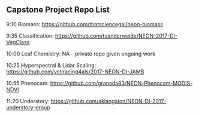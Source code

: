 ## Capstone Project Repo List

9:10 Biomass: https://github.com/thatsciencegal/neon-biomass

9:35 Classification: https://github.com/tvanderweide/NEON-2017-DI-VegClass

10:00 Leaf Chemistry: NA - private repo given ongoing work

10:25 Hyperspectral & Lidar Scaling: https://github.com/yetiracing4als/2017-NEON-DI-JAMB

10:55 Phenocam: https://github.com/granada83/NEON-Phenocam-MODIS-NDVI

11:20 Understory: https://github.com/aklangston/NEON-DI-2017-understory-group
